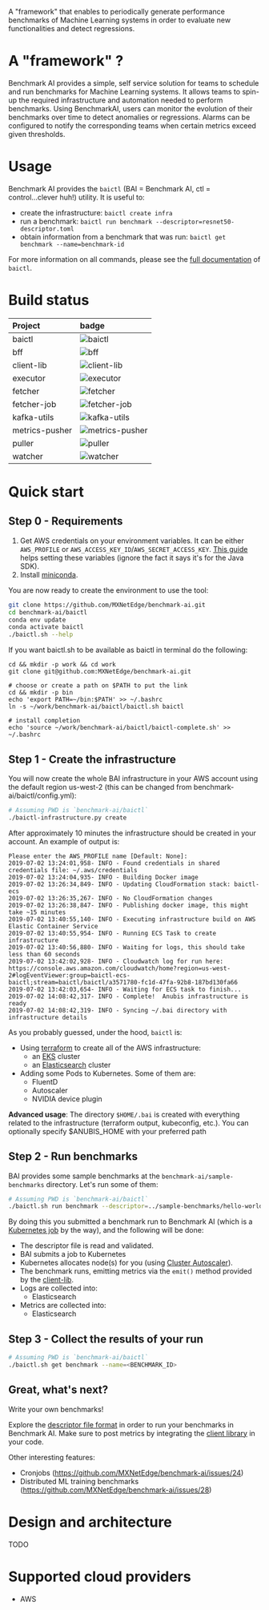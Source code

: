 A "framework" that enables to periodically generate performance benchmarks of Machine Learning systems in order to evaluate new functionalities and detect regressions.

# A "framework" ?

Benchmark AI provides a simple, self service solution for teams to schedule and run benchmarks for Machine Learning systems.
It allows teams to spin-up the required infrastructure and automation needed to perform benchmarks. Using BenchmarkAI,
users can monitor the evolution of their benchmarks over time to detect anomalies or regressions. Alarms can be
configured to notify the corresponding teams when certain metrics exceed given thresholds. 

# Usage

Benchmark AI provides the `baictl` (BAI = Benchmark AI, ctl = control...clever huh!) utility.
It is useful to:

- create the infrastructure: `baictl create infra`
- run a benchmark: `baictl run benchmark --descriptor=resnet50-descriptor.toml`
- obtain information from a benchmark that was run: `baictl get benchmark --name=benchmark-id`

For more information on all commands, please see the [full documentation]() of `baictl`.

# Build status

| Project        | badge                                                                                                                                                                                                                                                                                                                     |
| :------------- | :------------------------------------------------------------------------------------------------------------------------------------------------------------------------------------------------------------------------------------------------------------------------------------------------------------------------ |
| baictl         | ![baictl](https://codebuild.us-east-1.amazonaws.com/badges?uuid=eyJlbmNyeXB0ZWREYXRhIjoiVS8vVlRqQ1RPT1EwTnNqZ0xtT20wZGNnaGNMUTI0Q25Sd0ltcFI5ZklaVm5IbWhQMnFtZHNLaGVpQXdwYmdrTld6cGlQMU9RSERTL01lSytiUmI3Nk9RPSIsIml2UGFyYW1ldGVyU3BlYyI6Im03RHZBdzBmZ1FHaEJDZTAiLCJtYXRlcmlhbFNldFNlcmlhbCI6MX0%3D&branch=master)         |
| bff            | ![bff](https://codebuild.us-east-1.amazonaws.com/badges?uuid=eyJlbmNyeXB0ZWREYXRhIjoiSmRSWlVRZ1FxRHJLQWdrTkI2NUpmeXljMTVob2pUV0YyaHh6b0duQVdHaE5RZStxc2pXTnJlQkE5eDdxM1JDYUx0UXFLdWJ5bzZudGg0c0VtTmRhR0VJPSIsIml2UGFyYW1ldGVyU3BlYyI6IkFEMlVmb3JBK2lxUkp6dUEiLCJtYXRlcmlhbFNldFNlcmlhbCI6MX0%3D&branch=master)            |
| client-lib     | ![client-lib](https://codebuild.us-east-1.amazonaws.com/badges?uuid=eyJlbmNyeXB0ZWREYXRhIjoiRG5sWDZmeEdScVJuaDZLMzZuUC8xU2taSFZVeTd4dkFjMk43THJTc1J6QldaSUpKQkNDSGxCSVV2VEJ1OHVsQ1IrcFgrV2lSN01rUWFYKysxS3NqN1BJPSIsIml2UGFyYW1ldGVyU3BlYyI6InZUOUNpWmVIWjNxVmloVTEiLCJtYXRlcmlhbFNldFNlcmlhbCI6MX0%3D&branch=master)     |
| executor       | ![executor](https://codebuild.us-east-1.amazonaws.com/badges?uuid=eyJlbmNyeXB0ZWREYXRhIjoiM0FMS0x1MUhaRjRGU3l1S1IxUUF6UDBLaWw1dkpwcFhXSytLbWM1QlJOR21ZNnFOVVNzM2xRMTFLajRmbExjbDRrWGxRK1Q0eFlrMTVGczE4NXdSK00wPSIsIml2UGFyYW1ldGVyU3BlYyI6IjFVK0trKzNoMnJjS1FJSjQiLCJtYXRlcmlhbFNldFNlcmlhbCI6MX0%3D&branch=master)       |
| fetcher        | ![fetcher](https://codebuild.us-east-1.amazonaws.com/badges?uuid=eyJlbmNyeXB0ZWREYXRhIjoiczR0eGlwcnBPMEd2VEtBUzcrMy9VaWRmT3FjZ0xWeU9lZ25tUTY2c2lnYzNacWVVOE5uaWhXcEUzUzNLalQwcnBXSy9LQ2poa3AzTGpFalhIejhVUjNjPSIsIml2UGFyYW1ldGVyU3BlYyI6IkZSZi9KWURjaHVqcldCOVMiLCJtYXRlcmlhbFNldFNlcmlhbCI6MX0%3D&branch=master)        |
| fetcher-job    | ![fetcher-job](https://codebuild.us-east-1.amazonaws.com/badges?uuid=eyJlbmNyeXB0ZWREYXRhIjoiSmRYdVZWSE1Yd05KVzBDM1lEL1MzVUJwaVprUmwxMmdLQVQwVWY4czFRb2JUK1V2TlgzV3NDUXJHQUNOeXVnVXNtb3lMTHo3ZXlTU2pWZGxyVDRJTUljPSIsIml2UGFyYW1ldGVyU3BlYyI6InpxWlRkc0tTRWNHM0NxYlQiLCJtYXRlcmlhbFNldFNlcmlhbCI6MX0%3D&branch=master)    |
| kafka-utils    | ![kafka-utils](https://codebuild.us-east-1.amazonaws.com/badges?uuid=eyJlbmNyeXB0ZWREYXRhIjoiYlhETjU3U0dTWFpPb2srSlg0TllYOFJSdzBxOE8xSjRWRUVIU2FGVmM3TmNqSk8yOGZwWXUzdmtzNm43WXcwSWhkTmw5eE50TTNscVlNZCtPQlhCTTVJPSIsIml2UGFyYW1ldGVyU3BlYyI6IjRWS0xQbFU5K1VMU1dIZksiLCJtYXRlcmlhbFNldFNlcmlhbCI6MX0%3D&branch=master)    |
| metrics-pusher | ![metrics-pusher](https://codebuild.us-east-1.amazonaws.com/badges?uuid=eyJlbmNyeXB0ZWREYXRhIjoiTDI4V0pMd1d6SkhCR3ZjMGZZOGZBMjdsaFlzY3NsVEdNYmVPc0JTeDFpanhUeG1wM2c2S1pTTkYrbWp5ZEU2K3JNdE9ZTW82aDFaOWhwSUdobTVkakVrPSIsIml2UGFyYW1ldGVyU3BlYyI6IkIxVldLQ0ExME8vTThadUwiLCJtYXRlcmlhbFNldFNlcmlhbCI6MX0%3D&branch=master) |
| puller         | ![puller](https://codebuild.us-east-1.amazonaws.com/badges?uuid=eyJlbmNyeXB0ZWREYXRhIjoiVmlwdGFWQm85UzhkTGpQeStnMTNPUVRQcklQWGZ1ZzB2SCtoRmRzam1FN0F0eVZCa242VEpGYzVicUlSdEFxeURTNkpiSFhjZ1ZwM1FERkNHZzFCWXBNPSIsIml2UGFyYW1ldGVyU3BlYyI6Ik1BcXJCRGxnK0xWSkZTcHQiLCJtYXRlcmlhbFNldFNlcmlhbCI6MX0%3D&branch=master)         |
| watcher        | ![watcher](https://codebuild.us-east-1.amazonaws.com/badges?uuid=eyJlbmNyeXB0ZWREYXRhIjoibCs3cXVxUmx6ZkRGNDNaRlV4V3I4WkFuUk5DRDRzbFRldUJqNUpJVTc1RGswWHBFekwwSklVYThMM3VHSFhwTjNrR0RFd1dFanFSTzQrTk04V3locDYwPSIsIml2UGFyYW1ldGVyU3BlYyI6Ik5BQjJ3NEd3ZDRwY3VqNG4iLCJtYXRlcmlhbFNldFNlcmlhbCI6MX0%3D&branch=master)        |

# Quick start

## Step 0 - Requirements

1. Get AWS credentials on your environment variables.
   It can be either `AWS_PROFILE` or `AWS_ACCESS_KEY_ID`/`AWS_SECRET_ACCESS_KEY`.
   [This guide](https://docs.aws.amazon.com/sdk-for-java/v1/developer-guide/setup-credentials.html) helps setting these
   variables (ignore the fact it says it's for the Java SDK).
1. Install [miniconda](https://docs.conda.io/en/latest/miniconda.html).
   

You are now ready to create the environment to use the tool:

```bash
git clone https://github.com/MXNetEdge/benchmark-ai.git
cd benchmark-ai/baictl
conda env update
conda activate baictl
./baictl.sh --help
``` 

If you want baictl.sh to be available as baictl in terminal do the following:

```
cd && mkdir -p work && cd work
git clone git@github.com:MXNetEdge/benchmark-ai.git

# choose or create a path on $PATH to put the link
cd && mkdir -p bin
echo 'export PATH=~/bin:$PATH' >> ~/.bashrc
ln -s ~/work/benchmark-ai/baictl/baictl.sh baictl

# install completion
echo 'source ~/work/benchmark-ai/baictl/baictl-complete.sh' >> ~/.bashrc
```

## Step 1 - Create the infrastructure

You will now create the whole BAI infrastructure in your AWS account using the default region us-west-2 (this can be changed from benchmark-ai/baictl/config.yml):

```bash
# Assuming PWD is `benchmark-ai/baictl`
./baictl-infrastructure.py create
```

After approximately 10 minutes the infrastructure should be created in your account. An example of output is:

```
Please enter the AWS_PROFILE name [Default: None]:
2019-07-02 13:24:01,958- INFO - Found credentials in shared credentials file: ~/.aws/credentials
2019-07-02 13:24:04,935- INFO - Building Docker image
2019-07-02 13:26:34,849- INFO - Updating CloudFormation stack: baictl-ecs
2019-07-02 13:26:35,267- INFO - No CloudFormation changes
2019-07-02 13:26:38,847- INFO - Publishing docker image, this might take ~15 minutes
2019-07-02 13:40:55,140- INFO - Executing infrastructure build on AWS Elastic Container Service
2019-07-02 13:40:55,954- INFO - Running ECS Task to create infrastructure
2019-07-02 13:40:56,880- INFO - Waiting for logs, this should take less than 60 seconds
2019-07-02 13:42:02,928- INFO - Cloudwatch log for run here: https://console.aws.amazon.com/cloudwatch/home?region=us-west-2#logEventViewer:group=baictl-ecs-baictl;stream=baictl/baictl/a3571780-fc1d-47fa-92b8-187bd130fa66
2019-07-02 13:42:03,654- INFO - Waiting for ECS task to finish...
2019-07-02 14:08:42,317- INFO - Complete!  Anubis infrastructure is ready
2019-07-02 14:08:42,319- INFO - Syncing ~/.bai directory with infrastructure details
```

As you probably guessed, under the hood, `baictl` is:

- Using [terraform](https://www.terraform.io/) to create all of the AWS infrastructure:
    - an [EKS](https://aws.amazon.com/eks) cluster
    - an [Elasticsearch](https://aws.amazon.com/elasticsearch-service/) cluster
- Adding some Pods to Kubernetes. Some of them are:
    - FluentD
    - Autoscaler
    - NVIDIA device plugin
    
**Advanced usage**: The directory `$HOME/.bai` is created with everything related to the infrastructure (terraform output, kubeconfig, etc.).  You can optionally specify $ANUBIS_HOME with your preferred path

## Step 2 - Run benchmarks

BAI provides some sample benchmarks at the `benchmark-ai/sample-benchmarks` directory. Let's run some of them:

```bash
# Assuming PWD is `benchmark-ai/baictl`
./baictl.sh run benchmark --descriptor=../sample-benchmarks/hello-world/descriptor.toml
```

By doing this you submitted a benchmark run to Benchmark AI (which is a [Kubernetes job](https://kubernetes.io/docs/concepts/workloads/controllers/jobs-run-to-completion/) by the way),
and the following will be done:

- The descriptor file is read and validated.
- BAI submits a job to Kubernetes
- Kubernetes allocates node(s) for you (using [Cluster Autoscaler](https://github.com/kubernetes/autoscaler/tree/master/cluster-autoscaler)).
- The benchmark runs, emitting metrics via the `emit()` method provided by the [client-lib](https://github.com/MXNetEdge/benchmark-ai/tree/master/client-lib).
- Logs are collected into:
    - Elasticsearch
- Metrics are collected into:
    - Elasticsearch

## Step 3 - Collect the results of your run

```bash
# Assuming PWD is `benchmark-ai/baictl`
./baictl.sh get benchmark --name=<BENCHMARK_ID>
```

## Great, what's next?

Write your own benchmarks!

Explore the [descriptor file format](https://github.com/MXNetEdge/benchmark-ai/tree/master/baictl/descriptor-file)
in order to run your benchmarks in Benchmark AI. Make sure to post metrics by integrating the [client library](https://github.com/MXNetEdge/benchmark-ai/tree/master/client-lib)
in your code.

Other interesting features:

- Cronjobs (https://github.com/MXNetEdge/benchmark-ai/issues/24)
- Distributed ML training benchmarks (https://github.com/MXNetEdge/benchmark-ai/issues/28)

# Design and architecture

TODO

# Supported cloud providers

- AWS